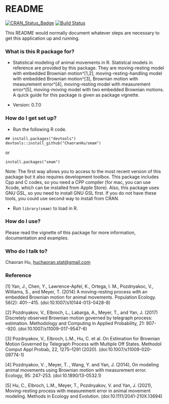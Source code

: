 # README #


[![CRAN\_Status\_Badge](http://www.r-pkg.org/badges/version/smam)](https://cran.r-project.org/package=smam)
[![Build Status](https://app.travis-ci.com/ChaoranHu/smam.svg?branch=master)](https://app.travis-ci.com/ChaoranHu/smam)

This README would normally document whatever steps are necessary to get this application up and running.

### What is this R package for? ###

* Statistical modeling of animal movements in R. Statistcal models in reference are provided by this package. They are moving-resting model with embedded Brownian motion^[1,2], moving-resting-handling model with embedded Brownian motion^[3], Brownian motion with measurement error^[4], moving-resting model with measurement error^[5], moving-moving model with two embedded Brownian motions. A quick guide for this package is given as package vignette.

* Version: 0.7.0

### How do I get set up? ###

* Run the following R code.

```
## install.packages("devtools")
devtools::install_github("ChaoranHu/smam")
```

or

```
install.packages("smam")
```

Note: The first way allows you to access to the most recent version of this package but it also requires development toolbox. This package includes Cpp and C codes, so you need a CPP compiler (for mac, you can use Xcode, which can be installed from Apple Store). Also, this package uses GNU GSL, so you need to install GNU GSL first. If you do not have these tools, you could use second way to install from CRAN.

* Run `library(smam)` to load in R.

### How do I use? ###

Please read the vignette of this package for more information, documentation and examples.

### Who do I talk to? ###

Chaoran Hu, <huchaoran.stat@gmail.com>


### Reference ###

[1] Yan, J., Chen, Y., Lawrence-Apfel, K., Ortega, I. M., Pozdnyakoc, V., Williams, S., and Meyer, T. (2014) A moving-resting process with an embedded Brownian motion for animal movements. Population Ecology. 56(2): 401--415. (doi:10.1007/s10144-013-0428-8)

[2] Pozdnyakov, V., Elbroch, L., Labarga, A., Meyer, T., and Yan, J. (2017) Discretely observed Brownian motion governed by telegraph process: estimation. Methodology and Computing in Applied Probability, 21: 907--920. (doi:10.1007/s11009-017-9547-6)

[3] Pozdnyakov, V., Elbroch, L.M., Hu, C. et al. On Estimation for Brownian Motion Governed by Telegraph Process with Multiple Off States. Methodol Comput Appl Probab, 22, 1275–1291 (2020). (doi:10.1007/s11009-020-09774-1)

[4] Pozdnyakov, V. , Meyer, T. , Wang, Y. and Yan, J. (2014), On modeling animal movements using Brownian motion with measurement error. Ecology, 95: 247-253. (doi:10.1890/13-0532.1)

[5] Hu, C., Elbroch, L.M., Meyer, T., Pozdnyakov, V. and Yan, J. (2021), Moving-resting process with measurement error in animal movement modeling. Methods in Ecology and Evolution. (doi:10.1111/2041-210X.13694)
